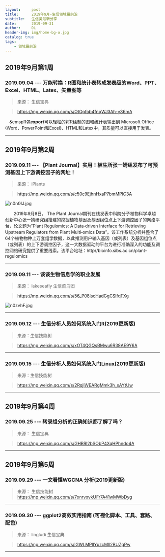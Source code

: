 ```yaml
---
layout:     post
title:      2019年9月-生信领域最前沿
subtitle:   生信类最新分享
date:       2019-09-31
author:     DL
header-img: img/home-bg-o.jpg
catalog: true
tags:
    - 领域最前沿
---
```


## 2019年9月第1周

### 2019.09.04 --- 万能转换：R图和统计表转成发表级的Word、PPT、Excel、HTML、Latex、矢量图等

>来源： 生信宝典

>https://mp.weixin.qq.com/s/OtOpfob4fnqWJ3Ah-y36mA

&emsp;&emspR包**export**可以轻松的将R绘制的图和统计表输出到 Microsoft Office (Word、PowerPoint和Excel)、HTML和Latex中，其质量可以直接用于发表。

---

## 2019年9月第2周

### 2019.09.11 --- 【Plant Journal】实用！植生所张一婧组发布了可预测基因上下游调控因子的网址！

>来源： iPlants

>https://mp.weixin.qq.com/s/c50c9EjhnHxaP7bmMPlC3A

![n0n0IJ.jpg](https://s2.ax1x.com/2019/09/12/n0n0IJ.jpg)

&emsp;&emsp;2019年9月8日， The Plant Journal期刊在线发表中科院分子植物科学卓越创新中心张一婧研究组搭建的挖掘植物基因及基因组位点上下游调控因子的网络平台，论文题为”Plant Regulomics: A Data‐driven Interface for Retrieving Upstream Regulators from Plant Multi‐omics Data”。该工作系统分析并整合了64个植物物种上万套组学数据，以此推测用户输入基因（或列表）及基因组位点（或列表）的上下游调控因子，这一大数据驱动的平台为进行准确深入的功能及调控网络研究提供了重要线索。该平台地址：http//bioinfo.sibs.ac.cn/plant-regulomics

---

### 2019.09.11 --- 谈谈生物信息学的职业发展

>来源：  lakeseafly  生信菜鸟团

>https://mp.weixin.qq.com/s/56_P08lscHadGgCSIfqTXg

![n0zvhF.jpg](https://s2.ax1x.com/2019/09/12/n0zvhF.jpg)

---

### 2019.09.12 --- 生信分析人员如何系统入门R(2019更新版)

>来源：生信技能树

>https://mp.weixin.qq.com/s/xOT4QGQsBMwu6R38AE9Y6A

---

### 2019.09.15 --- 生信分析人员如何系统入门Linux(2019更新版)

>来源：生信技能树

>https://mp.weixin.qq.com/s/2RqjIWEARgMmk3h_sAYtUw

---

## 2019年9月第4周

### 2019.09.25 --- 转录组分析的正确知识都了解了吗？

>来源： 生信宝典

>https://mp.weixin.qq.com/s/GHBRl2bSObP4XqHPhndo4A

---

## 2019年9月第5周

### 2019.09.29 --- 一文看懂WGCNA 分析(2019更新版)

>来源： 生信技能树
>https://mp.weixin.qq.com/s/7xnrvovkUFr7A41wMWbDyg

---


### 2019.09.30 --- ggplot2高效实用指南 (可视化脚本、工具、套路、配色)

>来源： lingludi  生信宝典

>https://mp.weixin.qq.com/s/lGWLMPllYuzcMIl2BUZgPw

---
